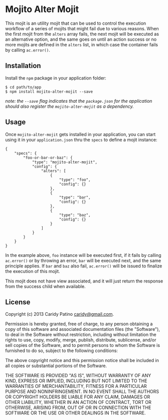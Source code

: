 Mojito Alter Mojit
==================

This mojit is an utility mojit that can be used to
control the execution workflow of a series of mojits that
might fail due to various reasons. When the first mojit from
the `alters` array fails, the next mojit will be executed as
an alternative option, and the same goes on until an action
success or no more mojits are defined in the `alters` list,
in which case the container fails by calling `ac.error()`.

Installation
------------

Install the `npm` package in your application folder:

```shell
$ cd path/to/app
$ npm install mojito-alter-mojit --save
```

_note: the `--save` flag indicates that the `package.json` for
the application should also register the `mojito-alter-mojit` as
a dependency._

Usage
-----

Once `mojito-alter-mojit` gets installed in your application, you
can start using it in your `application.json` thru the `specs` to
define a mojit instance:

```
{
    "specs": {
        "foo-or-bar-or-baz": {
            "type": "mojito-alter-mojit",
            "config": {
                "alters": [
                    {
                        "type": "foo",
                        "config": {}
                    },
                    {
                        "type": "bar",
                        "config": {}
                    },
                    {
                        "type": "baz",
                        "config": {}
                    }
                ]
            }
        }
    }
}
```

In the example above, `foo` instance will be executed first,
if it fails by calling `ac.error()` or by throwing an
error, `bar` will be executed next, and the same principle
applies. If `bar` and `baz` also fail, `ac.error()` will be
issued to finalize the execution of this mojit.

This mojit does not have view associated, and it will just
return the response from the success child when available.

License
-------

Copyright (c) 2013 Caridy Patino <caridy@gmail.com>.

Permission is hereby granted, free of charge, to any person obtaining a copy
of this software and associated documentation files (the "Software"), to deal
in the Software without restriction, including without limitation the rights
to use, copy, modify, merge, publish, distribute, sublicense, and/or sell
copies of the Software, and to permit persons to whom the Software is
furnished to do so, subject to the following conditions:

The above copyright notice and this permission notice shall be included in
all copies or substantial portions of the Software.

THE SOFTWARE IS PROVIDED "AS IS", WITHOUT WARRANTY OF ANY KIND, EXPRESS OR
IMPLIED, INCLUDING BUT NOT LIMITED TO THE WARRANTIES OF MERCHANTABILITY,
FITNESS FOR A PARTICULAR PURPOSE AND NONINFRINGEMENT. IN NO EVENT SHALL THE
AUTHORS OR COPYRIGHT HOLDERS BE LIABLE FOR ANY CLAIM, DAMAGES OR OTHER
LIABILITY, WHETHER IN AN ACTION OF CONTRACT, TORT OR OTHERWISE, ARISING FROM,
OUT OF OR IN CONNECTION WITH THE SOFTWARE OR THE USE OR OTHER DEALINGS IN
THE SOFTWARE.